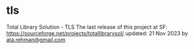 # tls
Total Library Solution - TLS
The last release of this project at SF: https://sourceforge.net/projects/totallibrarysol/
updated: 21 Nov 2023 by ata.rehman@gmail.com
